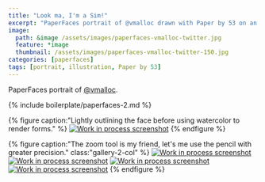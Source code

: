 ```yaml
---
title: "Look ma, I'm a Sim!"
excerpt: "PaperFaces portrait of @vmalloc drawn with Paper by 53 on an iPad."
image: 
  path: &image /assets/images/paperfaces-vmalloc-twitter.jpg 
  feature: *image
  thumbnail: /assets/images/paperfaces-vmalloc-twitter-150.jpg
categories: [paperfaces]
tags: [portrait, illustration, Paper by 53]
---
```


PaperFaces portrait of [@vmalloc](https://twitter.com/vmalloc).

{% include boilerplate/paperfaces-2.md %}

{% figure caption:"Lightly outlining the face before using watercolor to render forms." %}
[![Work in process screenshot](/assets/images/paperfaces-vmalloc-process-1-600.jpg)](/assets/images/paperfaces-vmalloc-process-1-lg.jpg)
{% endfigure %}

{% figure caption:"The zoom tool is my friend, let's me use the pencil with greater precision." class:"gallery-2-col" %}
[![Work in process screenshot](/assets/images/paperfaces-vmalloc-process-2-600.jpg)](/assets/images/paperfaces-vmalloc-process-2-lg.jpg)
[![Work in process screenshot](/assets/images/paperfaces-vmalloc-process-3-600.jpg)](/assets/images/paperfaces-vmalloc-process-3-lg.jpg)
[![Work in process screenshot](/assets/images/paperfaces-vmalloc-process-4-600.jpg)](/assets/images/paperfaces-vmalloc-process-4-lg.jpg)
[![Work in process screenshot](/assets/images/paperfaces-vmalloc-process-5-600.jpg)](/assets/images/paperfaces-vmalloc-process-5-lg.jpg)
{% endfigure %}
